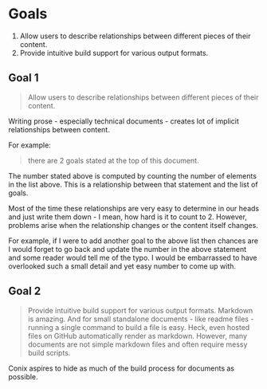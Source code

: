 # Goals

1. Allow users to describe relationships between different pieces of their
   content. 
1. Provide intuitive build support for various output formats.

## Goal 1

> Allow users to describe relationships between different pieces of their
   content.

Writing prose - especially technical documents - creates lot of implicit
relationships between content.

For example: 

> there are 2 goals stated at the top of this document.

The number stated above is computed by counting the number of elements in the
list above. This is a relationship between that statement and the list of
goals. 

Most of the time these relationships are very easy to determine in our heads
and just write them down - I mean, how hard is it to count to 2. However, problems arise when the relationship changes or the
content itself changes.

For example, if I were to add another goal to the above list then chances are I
would forget to go back and update the number in the above statement and some
reader would tell me of the typo. I would be embarrassed to have overlooked
such a small detail and yet easy number to come up with.

## Goal 2

> Provide intuitive build support for various output formats.
Markdown is amazing. And for small standalone documents - like readme files -
running a single command to build a file is easy. Heck, even hosted files on
GitHub automatically render as markdown. However, many documents are not simple
markdown files and often require messy build scripts.

Conix aspires to hide as much of the build process for documents as possible.

